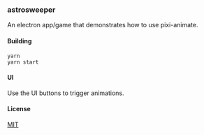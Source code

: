### astrosweeper

An electron app/game that demonstrates how to use pixi-animate.

#### Building

```
yarn
yarn start
```

#### UI

Use the UI buttons to trigger animations.

#### License

[MIT](LICENSE.md)
